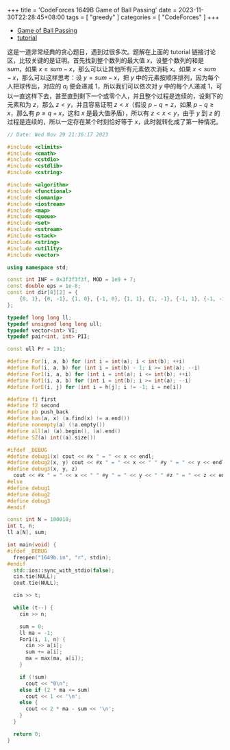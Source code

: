 +++
title = 'CodeForces 1649B Game of Ball Passing'
date = 2023-11-30T22:28:45+08:00
tags = [
    "greedy"
]
categories = [ "CodeForces" ]
+++

- [Game of Ball Passing](https://vjudge.net/problem/CodeForces-1649B)
- [tutorial](https://codeforces.com/blog/entry/100592?#comment-893503)

这是一道非常经典的贪心题目，遇到过很多次。题解在上面的 tutorial 链接讨论区，比较关键的是证明。首先找到整个数列的最大值 $x$，设整个数列的和是 $sum$，如果 $x \ge sum - x$，那么可以让其他所有元素依次消耗 $x$。如果 $x < sum - x$，那么可以这样思考：设 $y = sum - x$，把 $y$ 中的元素按顺序排列，因为每个人把球传出，对应的 $a_i$ 便会递减 $1$，所以我们可以依次对 $y$ 中的每个人递减 $1$，可以一直这样下去，甚至直到剩下一个或零个人，并且整个过程是连续的，设剩下的元素和为 $z$，那么 $z < y$，并且容易证明 $z < x$（假设 $p - q = z$，如果 $p - q \ge x$，那么有 $p \ge q + x$，这和 $x$ 是最大值矛盾），所以有 $z < x < y$，由于 $y$ 到 $z$ 的过程是连续的，所以一定存在某个时刻恰好等于 $x$，此时就转化成了第一种情况。

```cpp
// Date: Wed Nov 29 21:36:17 2023

#include <climits>
#include <cmath>
#include <cstdio>
#include <cstdlib>
#include <cstring>

#include <algorithm>
#include <functional>
#include <iomanip>
#include <iostream>
#include <map>
#include <queue>
#include <set>
#include <sstream>
#include <stack>
#include <string>
#include <utility>
#include <vector>

using namespace std;

const int INF = 0x3f3f3f3f, MOD = 1e9 + 7;
const double eps = 1e-8;
const int dir[8][2] = {
    {0, 1}, {0, -1}, {1, 0}, {-1, 0}, {1, 1}, {1, -1}, {-1, 1}, {-1, -1},
};

typedef long long ll;
typedef unsigned long long ull;
typedef vector<int> VI;
typedef pair<int, int> PII;

const ull Pr = 131;

#define For(i, a, b) for (int i = int(a); i < int(b); ++i)
#define Rof(i, a, b) for (int i = int(b) - 1; i >= int(a); --i)
#define For1(i, a, b) for (int i = int(a); i <= int(b); ++i)
#define Rof1(i, a, b) for (int i = int(b); i >= int(a); --i)
#define ForE(i, j) for (int i = h[j]; i != -1; i = ne[i])

#define f1 first
#define f2 second
#define pb push_back
#define has(a, x) (a.find(x) != a.end())
#define nonempty(a) (!a.empty())
#define all(a) (a).begin(), (a).end()
#define SZ(a) int((a).size())

#ifdef _DEBUG
#define debug1(x) cout << #x " = " << x << endl;
#define debug2(x, y) cout << #x " = " << x << " " #y " = " << y << endl;
#define debug3(x, y, z)                                                        \
  cout << #x " = " << x << " " #y " = " << y << " " #z " = " << z << endl;
#else
#define debug1
#define debug2
#define debug3
#endif

const int N = 100010;
int t, n;
ll a[N], sum;

int main(void) {
#ifdef _DEBUG
  freopen("1649b.in", "r", stdin);
#endif
  std::ios::sync_with_stdio(false);
  cin.tie(NULL);
  cout.tie(NULL);

  cin >> t;

  while (t--) {
    cin >> n;

    sum = 0;
    ll ma = -1;
    For1(i, 1, n) {
      cin >> a[i];
      sum += a[i];
      ma = max(ma, a[i]);
    }

    if (!sum)
      cout << "0\n";
    else if (2 * ma <= sum)
      cout << 1 << '\n';
    else {
      cout << 2 * ma - sum << '\n';
    }
  }

  return 0;
}
```
